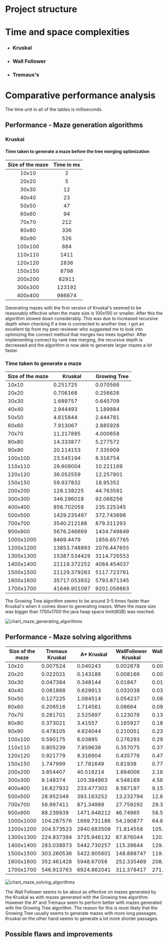 # Project structure

# Time and space complexities
 * ### Kruskal
* ### Wall Follower
* ### Tremaux's

# Comparative performance analysis

The time unit in all of the tables is milliseconds.

## Performance - Maze generation algorithms


 ### Kruskal 
 #### Time taken to generate a maze before the tree merging optimization
 
| Size of the maze | Time in ms |  
| :---:            | :---:        |
|    10x10         | 2            |
|     20x20       |  5           |
|      30x30       |  12          |
|      40x40       |   23          |
|      50x50    |   47          |
|       60x60     |   94         |
|      70x70      |       212      |
|       80x80     |      336       |
|       90x90     |       526      |
|        100x100    |      884       |
|       110x110    |  1411           |
|       120x120    |     2836        |
|        150x150   |    8798         |
|        200x200   |   82911         |
|        300x300   |      123192       |
|        400x400   |      986674       |

Generating mazes with the first version of Kruskal's seemed to be reasonably effective when the maze size is 100x100 or smaller. After this the algorithm slowed down considerably. This was due to increased recursive depth when checking if a tree is connected to another tree. I got an excellent tip from my peer reviewer who suggested me to look into optimizing the connect method that merges two trees together. After implementing connect by rank tree merging, the recursive depth is decreased and the algorithm is now able to generate larger mazes a lot faster.

### Time taken to generate a maze



| Size of the maze | Kruskal      | Growing Tree |
| ---------------- | ------------ | ------------ |
| 10x10            | 0.251725     | 0.070566     |
| 20x20            | 0.706168     | 0.256626     |
| 30x30            | 1.689757     | 0.645709     |
| 40x40            | 2.944493     | 1.189884     |
| 50x50            | 4.615844     | 2.444781     |
| 60x60            | 7.913067     | 2.885926     |
| 70x70            | 11.217885    | 4.000658     |
| 80x80            | 14.333877    | 5.277572     |
| 90x90            | 20.114153    | 7.335909     |
| 100x100          | 23.545194    | 8.316754     |
| 110x110          | 29.609004    | 10.221169    |
| 120x120          | 36.052559    | 12.257801    |
| 150x150          | 59.937832    | 18.95352     |
| 200x200          | 128.138225   | 44.763591    |
| 300x300          | 346.296018   | 92.068256    |
| 400x400          | 856.702058   | 235.225345   |
| 500x500          | 1429.235497  | 372.743698   |
| 700x700          | 3540.212188  | 879.311293   |
| 900x900          | 5676.246669  | 1434.749849  |
| 1000x1000        | 8469.4479    | 1856.657765  |
| 1200x1200        | 13853.748893 | 2076.447655  |
| 1300x1300        | 15387.534429 | 3114.726553  |
| 1400x1400        | 21119.372252 | 4084.454037  |
| 1500x1500        | 21129.379283 | 5117.723761  |
| 1600x1600        | 35717.053932 | 5793.871345  |
| 1700x1700        | 41646.901097 | 9201.056663  |


The Growing Tree algorithm seems to be  around 3-5 times faster than Kruskal's when it comes down to generating mazes. When the maze size was bigger than 1700x1700 the java heap space limit(8GB) was reached. 


![chart_maze_generating_algorithms](https://user-images.githubusercontent.com/52420413/175079977-4fd9e1bb-1231-4fb9-b362-b3fb296c5838.png)




## Performance -  Maze solving algorithms

| Size of the maze | Tremaux Kruskal | A\* Kruskal | WallFollower Kruskal | WallFollower GT | Tremaux GT | A\* GT      |
| ---------------- | --------------- | ----------- | -------------------- | --------------- | ---------- | ----------- |
| 10x10            | 0.007524        | 0.040243    | 0.002678             | 0.00207         | 0.003005   | 0.030541    |
| 20x20            | 0.022021        | 0.143188    | 0.008166             | 0.007051        | 0.007657   | 0.103147    |
| 30x30            | 0.047384        | 0.348144    | 0.01847              | 0.01784         | 0.017137   | 0.253534    |
| 40x40            | 0.081868        | 0.629913    | 0.032038             | 0.033348        | 0.030511   | 0.454357    |
| 50x50            | 0.127225        | 1.084514    | 0.054237             | 0.08062         | 0.073672   | 1.035221    |
| 60x60            | 0.206516        | 1.714561    | 0.08664              | 0.093307        | 0.081637   | 1.19318     |
| 70x70            | 0.281701        | 2.525897    | 0.123076             | 0.133253        | 0.109797   | 1.703837    |
| 80x80            | 0.373021        | 3.41557     | 0.165927             | 0.180172        | 0.152864   | 2.249703    |
| 90x90            | 0.478105        | 4.624044    | 0.210051             | 0.236305        | 0.205495   | 3.098376    |
| 100x100          | 0.590175        | 6.03895     | 0.276293             | 0.296823        | 0.26169    | 3.960972    |
| 110x110          | 0.805239        | 7.859638    | 0.357075             | 0.378632        | 0.325413   | 4.876804    |
| 120x120          | 0.921779        | 9.316904    | 0.435776             | 0.476261        | 0.388491   | 6.092008    |
| 150x150          | 1.747999        | 17.781649   | 0.81938              | 0.778121        | 0.65253    | 10.908559   |
| 200x200          | 3.854407        | 40.516214   | 1.884006             | 2.168729        | 1.598464   | 31.519186   |
| 300x300          | 9.148374        | 105.384963  | 4.548169             | 4.568177        | 3.180837   | 72.968034   |
| 400x400          | 16.827932       | 233.477302  | 8.567197             | 9.151081        | 5.506928   | 151.572542  |
| 500x500          | 28.952349       | 393.163252  | 13.232794            | 12.674496       | 9.922584   | 272.317964  |
| 700x700          | 56.997411       | 871.34989   | 27.759292            | 29.342313       | 21.739502  | 614.012318  |
| 900x900          | 88.239939       | 1471.948212 | 46.74965             | 56.562759       | 37.387183  | 958.334374  |
| 1000x1000        | 104.287576      | 1669.731186 | 54.190877            | 64.628278       | 40.525622  | 1172.22563  |
| 1200x1200        | 204.573523      | 2940.683509 | 71.814558            | 105.505178      | 85.965785  | 2138.083588 |
| 1300x1300        | 224.837384      | 3725.946132 | 87.876044            | 120.580731      | 102.017207 | 2530.915706 |
| 1400x1400        | 283.038973      | 5442.730257 | 115.39644            | 129.056103      | 106.308766 | 2785.46836  |
| 1500x1500        | 303.260536      | 5422.905601 | 148.888747           | 119.946986      | 123.519251 | 3622.748842 |
| 1600x1600        | 352.461428      | 5948.67056  | 252.335469           | 208.741089      | 150.912986 | 3986.189516 |
| 1700x1700        | 546.913763      | 6924.862041 | 311.378417           | 271.092344      | 184.39696  | 4320.467968 |

![chart_maze_solving_algorithms](https://user-images.githubusercontent.com/52420413/175077251-65fb233d-3c6f-4c23-8908-a6754a01d06e.png)

The Wall Follower seems to be about as effective on mazes generated by the Kruskal as with mazes generated with the Growing tree algorithm. However the A* and Tremaux seem to perform better with mazes generated with the Growing Tree algorithm. The reason for this is most likely that the Growing Tree usually seems to generate mazes with more long passages. Kruskal on the other hand seems to generate a lot more shorter passages.  



## Possible flaws and improvements

